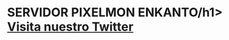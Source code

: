 <!DOCTYPE html>
<html lang="en">
<head>
    <meta charset="UTF-8">
    <meta name="viewport" content="width=device-width, initial-scale=1.0">
</head>
<body>
    <h1>SERVIDOR PIXELMON ENKANTO/h1>
    
<td><a href=https://twitter.com/PixelmonenKanto</a></td>Visita nuestro Twitter

    
</body>
</html>

